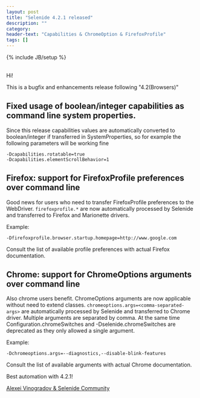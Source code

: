 ```yaml
---
layout: post
title: "Selenide 4.2.1 released"
description: ""
category:
header-text: "Capabilities & ChromeOption & FirefoxProfile"
tags: []
---
```


{% include JB/setup %}

<br/>
Hi!

This is a bugfix and enhancements release following "4.2(Browsers)"

## Fixed usage of boolean/integer capabilities as command line system properties.

Since this release capabilities values are automatically converted to boolean/integer if transferred in SystemProperties,
so for example the following parameters will be working fine

```
-Dcapabilities.rotatable=true
-Dcapabilities.elementScrollBehavior=1
```


##  Firefox: support for FirefoxProfile preferences over command line

Good news for users who need to transfer FirefoxProfile preferences to the WebDriver. 
`firefoxprofile.*` are now automatically processed by Selenide and transferred to Firefox and Marionette drivers.

Example:

```
-Dfirefoxprofile.browser.startup.homepage=http://www.google.com
```

Consult the list of available profile preferences with actual Firefox documentation.

##  Chrome: support for ChromeOptions arguments over command line

Also chrome users benefit. ChromeOptions arguments are now applicable without need to extend classes. 
`chromeoptions.args=<comma-separated-args>` are automatically processed by Selenide and transferred to Chrome driver. 
Multiple arguments are separated by comma.
At the same time Configuration.chromeSwitches and -Dselenide.chromeSwitches are deprecated
as they only allowed a single argument.

Example:

```
-Dchromeoptions.args=--diagnostics,--disable-blink-features 
```

Consult the list of available arguments with actual Chrome documentation.

Best automation with 4.2.1!

[Alexei Vinogradov & Selenide Community](https://github.com/selenide/selenide)


